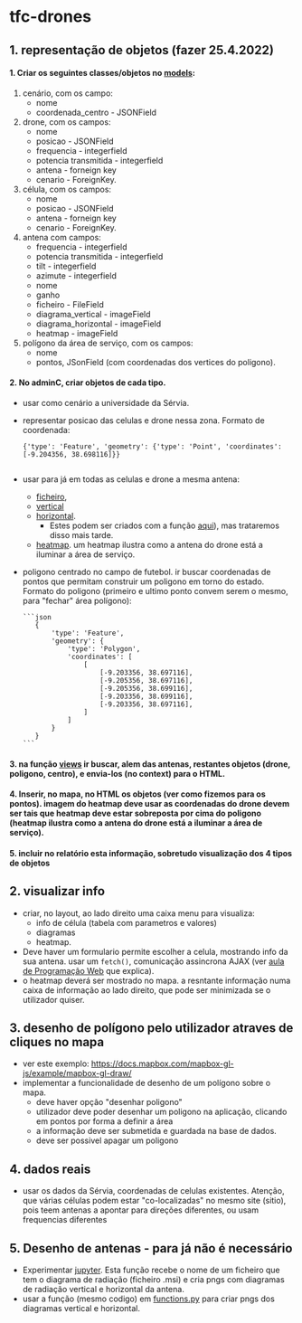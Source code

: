 # tfc-drones

## 1. representação de objetos (fazer 25.4.2022)

#### 1. Criar os seguintes classes/objetos no [models](https://github.com/ulht-drones/tfc-drones/blob/main/drones/models.py):
   1. cenário, com os campo:
      * nome
      * coordenada_centro - JSONField
   2. drone, com  os campos: 
      * nome
      * posicao - JSONField
      * frequencia - integerfield
      * potencia transmitida - integerfield
      * antena - forneign key
      * cenario - ForeignKey.
   3. célula, com  os campos: 
      * nome
      * posicao - JSONField
      * antena - forneign key
      * cenario - ForeignKey.
   4. antena com campos: 
      * frequencia - integerfield
      * potencia transmitida - integerfield
      * tilt - integerfield
      * azimute - integerfield
      * nome
      * ganho
      * ficheiro - FileField
      * diagrama_vertical - imageField
      * diagrama_horizontal - imageField
      * heatmap - imageField 
   5. polígono da área de serviço, com os campos: 
      * nome
      * pontos, JSonField (com coordenadas dos vertices do poligono). 

#### 2. No  adminC, criar objetos de cada tipo. 

* usar como cenário a universidade da Sérvia. 
* representar posicao das celulas e drone nessa zona. Formato de coordenada:
    
    ```jsone
    {'type': 'Feature', 'geometry': {'type': 'Point', 'coordinates': [-9.204356, 38.698116]}}
                      
    ```
    
* usar para já em todas as celulas e drone a mesma antena:
    * [ficheiro](https://github.com/ulht-drones/tfc-drones/blob/main/dados/antenna_diagrams/80010504_1750_x_co_m45_00t.msi),
    * [vertical](https://github.com/ulht-drones/tfc-drones/blob/main/dados/antenna_diagrams/80010504_1750_x_co_m45_00t_vertical.png) 
    * [horizontal](https://github.com/ulht-drones/tfc-drones/blob/main/dados/antenna_diagrams/80010504_1750_x_co_m45_00t_horizontal.png). 
        * Estes podem ser criados com a função [aqui](https://github.com/ulht-drones/tfc-drones/tree/main/dados/antenna_diagrams)), mas trataremos disso mais tarde.
    * [heatmap](https://github.com/ulht-drones/tfc-drones/blob/main/dados/heatmaps/heatmap.png). um heatmap ilustra como a antena do drone está a iluminar a área de serviço.

* poligono centrado no campo de futebol. ir buscar coordenadas de pontos que permitam construir um poligono em torno do estado. Formato do poligono (primeiro e ultimo ponto convem serem o mesmo, para "fechar" área polígono):
  
      ```json
         {
             'type': 'Feature',
             'geometry': {
                 'type': 'Polygon',
                 'coordinates': [
                     [
                         [-9.203356, 38.697116],
                         [-9.205356, 38.697116],
                         [-9.205356, 38.699116],
                         [-9.203356, 38.699116],
                         [-9.203356, 38.697116],
                     ]
                 ]
             }
         }
      ```



#### 3. na função [views](https://github.com/ulht-drones/tfc-drones/blob/16c1dfac3a7da4c0d3495ab19659ce3599c8cb04/drones/views.py#L12) ir buscar, alem das antenas, restantes objetos (drone, poligono, centro), e envia-los (no context) para o HTML. 

#### 4. Inserir, no mapa, no HTML os objetos (ver como fizemos para os pontos). imagem do heatmap deve usar as coordenadas do drone devem ser tais que heatmap deve estar sobreposta por cima do poligono (heatmap ilustra como a antena do drone está a iluminar a área de serviço).

#### 5. incluir no relatório esta informação, sobretudo visualização dos 4 tipos de objetos


## 2. visualizar info

* criar, no layout, ao lado direito uma caixa menu para visualiza:
   * info de célula (tabela com parametros e valores)
   * diagramas 
   * heatmap. 
* Deve haver um formulario permite escolher a celula, mostrando info da sua antena. usar um `fetch()`, comunicação assincrona AJAX (ver [aula de Programação Web](https://educast.fccn.pt/vod/clips/19qwlm80te/html5.html?locale=en) que explica).
* o heatmap deverá ser mostrado no mapa. a resntante informação numa caixa de informação ao lado direito, que pode ser minimizada se o utilizador quiser.

## 3. desenho de polígono pelo utilizador atraves de cliques no mapa

* ver este exemplo: https://docs.mapbox.com/mapbox-gl-js/example/mapbox-gl-draw/
* implementar a funcionalidade de desenho de um polígono sobre o mapa. 
   * deve haver opção "desenhar poligono"
   * utilizador deve poder desenhar um poligono na aplicação, clicando em pontos por forma a definir a área
   * a informação deve ser submetida e guardada na base de dados.
   * deve ser possivel apagar um poligono

## 4. dados reais
* usar os dados da Sérvia, coordenadas de celulas existentes. Atenção, que várias células podem estar "co-localizadas" no mesmo site (sitio), pois teem antenas a apontar para direções diferentes, ou usam frequencias diferentes


## 5. Desenho de antenas - para já não é necessário
* Experimentar [jupyter](https://github.com/ulht-drones/tfc-drones/blob/main/dados/antenna_diagrams/Desenho%20de%20diagramas%20de%20radia%C3%A7%C3%A3o%20duma%20antena.ipynb). Esta função recebe o nome de um ficheiro que tem o diagrama de radiação (ficheiro .msi) e cria pngs com diagramas de radiação vertical e horizontal da antena.
* usar a função (mesmo codigo) em [functions.py](https://github.com/ulht-drones/tfc-drones/blob/main/dados/antenna_diagrams/functions.py) para criar pngs dos diagramas vertical e horizontal. 

